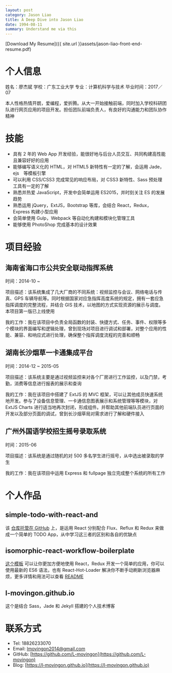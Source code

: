 ```yaml
---
layout: post
category: Jason Liao
title: A Deep Dive into Jason Liao
date: 1994-08-11
summary: Understand me via this
---
```


[Download My Resume]({{ site.url }}assets/jason-liao-front-end-resume.pdf)

# 个人信息

姓名：廖杰斌
学校：广东工业大学
专业：计算机科学与技术
毕业时间：2017／07

本人性格热情开朗，爱编程，爱折腾。从大一开始接触前端，同时加入学校科研团队进行网页应用的项目开发。担任团队前端负责人，有良好的沟通能力和团队协作精神

# 技能

- 具有 2 年的 Web App 开发经验，能很好地与后台人员交互、共同构建高性能且兼容好好的应用
- 能够编写语义化的 HTML，对 HTML5 新特性有一定的了解，会运用 Jade，ejs　等模板引擎
- 可以利用 CSS/CSS3 完成常见的响应布局，对 CSS3 新特性、Sass 预处理工具有一定的了解
- 熟悉并热爱 JavaScript，开发中会简单运用 ES2015，并时刻关注 ES 的发展趋势
- 熟悉运用 jQuery，ExtJS，Bootstrap 等库，会结合 React，Redux，Express 构建小型应用
- 会简单使用 Gulp，Webpack 等自动化构建和模块化管理工具
- 能够使用 PhotoShop 完成基本的设计效果

# 项目经验

## 海南省海口市公共安全联动指挥系统 

时间：2014-10 ~ 

项目描述：该系统集成了几大厂商的不同系统：视频监控与会议、网络电话与传真、GPS 车辆导航等。同时根据国家对应急指挥高度系统的规定，拥有一套应急指挥调度的完整流程，并结合 GIS 技术，以地图的方式实现资源的展示与调度。本项目第一版已上线使用

我的工作：我在该项目中负责全局函数的封装、快捷方式、任务、事件、权限等多个模块的界面编写和逻辑处理，曾到现场对项目进行调试和部署，对整个应用的性能、兼容、和响应式进行处理，确保整个指挥调度流程的完善和顺畅

## 湖南长沙烟草一卡通集成平台

时间：2014-12 ~ 2015-05

项目描述：该系统主要是通过视频监控来对各个厂房进行工作监控，以及门禁，考勤，消费等信息进行报表的展示和查询

我的工作：我在该项目中搭建了 ExtJS 的 MVC 框架，可以让其他成员快速系统地开发。参与了设备信息管理、一卡通信息图表展示和系统管理等等模块，对 ExtJS Charts 进行适当地再次封闭，形成组件。并帮助其他前端队员进行页面的开发以及部分页面的调试，曾到长沙烟草局对需求进行了解和硬件接入

## 广州外国语学校招生摇号录取系统

时间：2015-06

项目描述：该系统是通过随机的对 500 多名学生进行摇号，从中选出被录取的学生

我的工作：我在该项目中运用 Express 和 fullpage 独立完成整个系统的所有工作

# 个人作品

## simple-todo-with-react-and

该 [仓库托管在 GitHub](https://github.com/L-movingon/simple-todo-with-react-and) 上，是运用 React 分别配合 Flux、Reflux 和 Redux 来做成一个简单的 TODO App，从中学习这三者的区别和各自的优缺点

## isomorphic-react-workflow-boilerplate

[这个模板](https://github.com/L-movingon/isomorphic-react-workflow-boilerplate) 可以让你更加方便地使用 React，Redux 开发一个简单的应用，你可以使用最新的 ES6 语法，也有 React-Hot-Loader 解决你不断手动刷新浏览器麻烦，更多详情和用法可以查看 [README](https://github.com/L-movingon/isomorphic-react-workflow-boilerplate#isomorphic-react-workflow-boilerplate)

## l-movingon.github.io

这个是结合 Sass，Jade 和 Jekyll 搭建的个人技术博客

# 联系方式

- Tel: 18826233070
- Email: lmovingon2014@gmail.com
- GitHub: [https://github.com/L-movingon](https://github.com/L-movingon)
- Blog: [https://l-movingon.github.io](https://l-movingon.github.io)